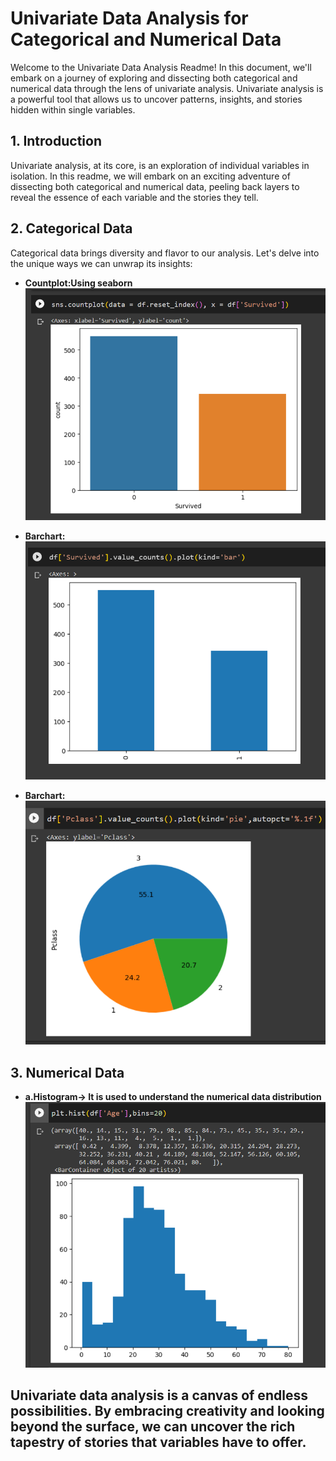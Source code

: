 
# Univariate Data Analysis for Categorical and Numerical Data

Welcome to the Univariate Data Analysis Readme! In this document, we'll embark on a journey of exploring and dissecting both categorical and numerical data through the lens of univariate analysis. Univariate analysis is a powerful tool that allows us to uncover patterns, insights, and stories hidden within single variables.

## 1. Introduction

Univariate analysis, at its core, is an exploration of individual variables in isolation. In this readme, we will embark on an exciting adventure of dissecting both categorical and numerical data, peeling back layers to reveal the essence of each variable and the stories they tell.

## 2. Categorical Data

Categorical data brings diversity and flavor to our analysis. Let's delve into the unique ways we can unwrap its insights:

- **Countplot:Using seaborn**
![Categorical Data Visualization](https://github.com/Prerna-Shekhawat3/MachineLearning/blob/main/Day3/cat.png)

- **Barchart:**
![Categorical Data Visualization](https://github.com/Prerna-Shekhawat3/MachineLearning/blob/main/Day3/cat2.png)

- **Barchart:**
![Categorical Data Visualization](https://github.com/Prerna-Shekhawat3/MachineLearning/blob/main/Day3/cat3.png)


## 3. Numerical Data

- **a.Histogram-> It is used to understand the numerical data distribution**
![Numerical Data Visualization](https://github.com/Prerna-Shekhawat3/MachineLearning/blob/main/Day3/cat4.png)


## **Univariate data analysis is a canvas of endless possibilities. By embracing creativity and looking beyond the surface, we can uncover the rich tapestry of stories that variables have to offer.**



